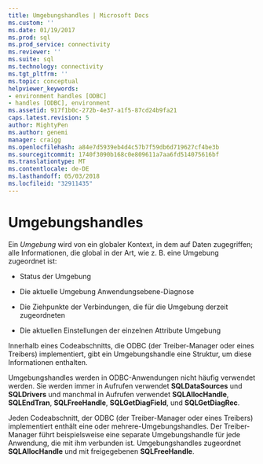 ```yaml
---
title: Umgebungshandles | Microsoft Docs
ms.custom: ''
ms.date: 01/19/2017
ms.prod: sql
ms.prod_service: connectivity
ms.reviewer: ''
ms.suite: sql
ms.technology: connectivity
ms.tgt_pltfrm: ''
ms.topic: conceptual
helpviewer_keywords:
- environment handles [ODBC]
- handles [ODBC], environment
ms.assetid: 917f1b0c-272b-4e37-a1f5-87cd24b9fa21
caps.latest.revision: 5
author: MightyPen
ms.author: genemi
manager: craigg
ms.openlocfilehash: a84e7d5939eb4d4c57b7f59db6d719627cf4be3b
ms.sourcegitcommit: 1740f3090b168c0e809611a7aa6fd514075616bf
ms.translationtype: MT
ms.contentlocale: de-DE
ms.lasthandoff: 05/03/2018
ms.locfileid: "32911435"
---
```

# <a name="environment-handles"></a>Umgebungshandles
Ein *Umgebung* wird von ein globaler Kontext, in dem auf Daten zugegriffen; alle Informationen, die global in der Art, wie z. B. eine Umgebung zugeordnet ist:  
  
-   Status der Umgebung  
  
-   Die aktuelle Umgebung Anwendungsebene-Diagnose  
  
-   Die Ziehpunkte der Verbindungen, die für die Umgebung derzeit zugeordneten  
  
-   Die aktuellen Einstellungen der einzelnen Attribute Umgebung  
  
 Innerhalb eines Codeabschnitts, die ODBC (der Treiber-Manager oder eines Treibers) implementiert, gibt ein Umgebungshandle eine Struktur, um diese Informationen enthalten.  
  
 Umgebungshandles werden in ODBC-Anwendungen nicht häufig verwendet werden. Sie werden immer in Aufrufen verwendet **SQLDataSources** und **SQLDrivers** und manchmal in Aufrufen verwendet **SQLAllocHandle**, **SQLEndTran**, **SQLFreeHandle**, **SQLGetDiagField**, und **SQLGetDiagRec**.  
  
 Jeden Codeabschnitt, der ODBC (der Treiber-Manager oder eines Treibers) implementiert enthält eine oder mehrere-Umgebungshandles. Der Treiber-Manager führt beispielsweise eine separate Umgebungshandle für jede Anwendung, die mit ihm verbunden ist. Umgebungshandles zugeordnet **SQLAllocHandle** und mit freigegebenen **SQLFreeHandle**.

